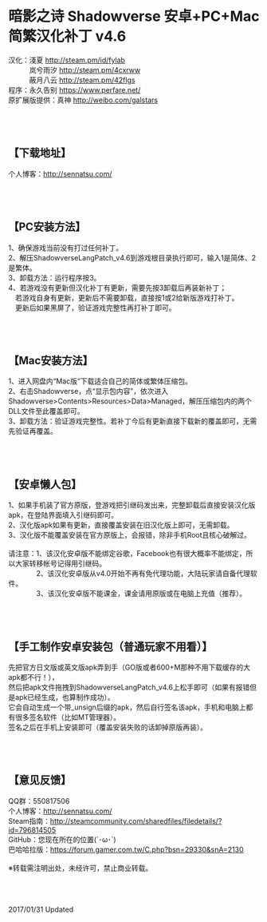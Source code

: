 ﻿暗影之诗 Shadowverse 安卓+PC+Mac简繁汉化补丁 v4.6
=====
汉化：淺夏 <http://steam.pm/id/fylab><br>
　　　岚兮雨汐 <http://steam.pm/4cxrww><br>
　　　蔽月八云 <http://steam.pm/42flgs><br>
程序：永久告别 <https://www.perfare.net/><br>
原扩展版提供：真神 <http://weibo.com/galstars><br><br><br><br>



【下载地址】
-----
个人博客：http://sennatsu.com/<br><br><br><br>



【PC安装方法】
-----
1、确保游戏当前没有打过任何补丁。<br>
2、解压ShadowverseLangPatch_v4.6到游戏根目录执行即可，输入1是简体、2是繁体。<br>
3、卸载方法：运行程序按3。<br>
4、若游戏没有更新但汉化补丁有更新，需要先按3卸载后再装新补丁；<br>
 　若游戏自身有更新，更新后不需要卸载，直接按1或2给新版游戏打补丁。<br>
 　更新后如果黑屏了，验证游戏完整性再打补丁即可。<br><br><br><br>



【Mac安装方法】
-----
1、进入网盘内“Mac版”下载适合自己的简体或繁体压缩包。<br>
2、右击Shadowverse，点“显示包内容”，依次进入Shadowverse>Contents>Resources>Data>Managed，解压压缩包内的两个DLL文件至此覆盖即可。<br>
3、卸载方法：验证游戏完整性。若补丁今后有更新直接下载新的覆盖即可，无需先验证再覆盖。<br><br><br><br>



【安卓懒人包】
-----
1、如果手机装了官方原版，登游戏把引继码发出来，完整卸载后直接安装汉化版apk，在登陆界面填入引继码即可。<br>
2、汉化版apk如果有更新，直接覆盖安装在旧汉化版上即可，无需卸载。<br>
3、汉化版不能覆盖安装在官方原版上，会报错，除非手机Root且核心破解过。<br><br>
请注意：1、该汉化安卓版不能绑定谷歌，Facebook也有很大概率不能绑定，所以大家转移帐号记得用引继码。<br>
　　　　2、该汉化安卓版从v4.0开始不再有免代理功能，大陆玩家请自备代理软件。<br>
　　　　3、该汉化安卓版不能课金，课金请用原版或在电脑上充值（推荐）。<br><br><br><br>



【手工制作安卓安装包（普通玩家不用看）】
-----
先把官方日文版或英文版apk弄到手（GO版或者600+M那种不用下载缓存的大apk都不行！），<br>
然后把apk文件拖拽到ShadowverseLangPatch_v4.6上松手即可（如果有报错但是apk已经生成，也算制作成功）。<br>
它会自动生成一个带_unsign后缀的apk，然后自行签名该apk，手机和电脑上都有很多签名软件（比如MT管理器）。<br>
签名之后在手机上安装即可（覆盖安装失败的话卸掉原版再装）。<br><br><br><br>



【意见反馈】
-----
QQ群：550817506<br>
个人博客：http://sennatsu.com/<br>
Steam指南：http://steamcommunity.com/sharedfiles/filedetails/?id=796814505<br>
GitHub：您现在所在的位置(´･ω･`)<br>
巴哈哈拉版：https://forum.gamer.com.tw/C.php?bsn=29330&snA=2130<br><br>
※转载需注明出处，未经许可，禁止商业转载。<br><br><br><br>



2017/01/31 Updated<br>
